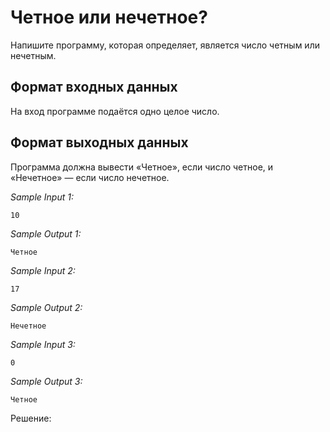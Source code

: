 # Четное или нечетное?

Напишите программу, которая определяет, является число четным или нечетным.

## Формат входных данных
На вход программе подаётся одно целое число.

## Формат выходных данных
Программа должна вывести «Четное», если число четное, и «Нечетное» — если число нечетное.

*Sample Input 1:*
```
10
```

*Sample Output 1:*
```
Четное
```

*Sample Input 2:*
```
17
```

*Sample Output 2:*
```
Нечетное
```

*Sample Input 3:*
```
0
```

*Sample Output 3:*
```
Четное
```

Решение:
```python

```
